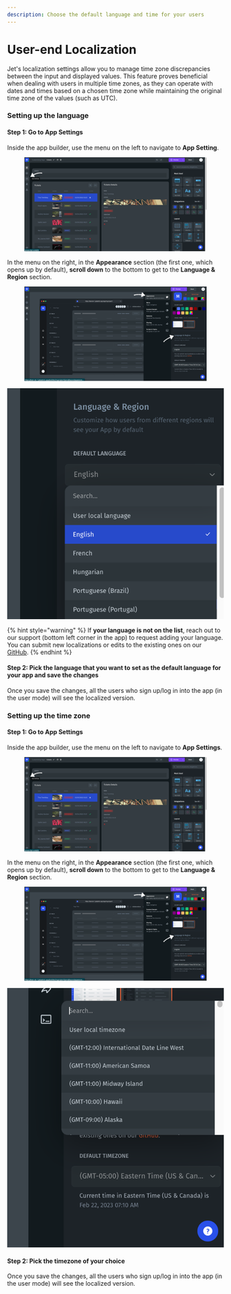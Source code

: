 ```yaml
---
description: Choose the default language and time for your users
---
```


# User-end Localization

Jet's localization settings allow you to manage time zone discrepancies between the input and displayed values. This feature proves beneficial when dealing with users in multiple time zones, as they can operate with dates and times based on a chosen time zone while maintaining the original time zone of the values (such as UTC).

### Setting up the language

#### Step 1: Go to App Settings

Inside the app builder, use the menu on the left to navigate to **App Setting**.

<figure><img src="../../.gitbook/assets/app settings button.png" alt=""><figcaption></figcaption></figure>

In the menu on the right, in the **Appearance** section (the first one, which opens up by default), **scroll down** to the bottom to get to the **Language & Region** section.

<figure><img src="../../.gitbook/assets/appearance menu.png" alt=""><figcaption></figcaption></figure>

![](<../../.gitbook/assets/image (2) (1) (5).png>)

{% hint style="warning" %}
If **your language is not on the list**, reach out to our support (bottom left corner in the app) to request adding your language. You can submit new localizations or edits to the existing ones on our [GitHub](https://github.com/jet-admin/jet-localization).
{% endhint %}

#### Step 2: Pick the language that you want to set as the default language for your app and save the changes

Once you save the changes, all the users who sign up/log in into the app (in the user mode) will see the localized version.

### Setting up the time zone

#### Step 1: Go to App Settings

Inside the app builder, use the menu on the left to navigate to **App Settings**.

<figure><img src="../../.gitbook/assets/app settings button.png" alt=""><figcaption></figcaption></figure>

In the menu on the right, in the **Appearance** section (the first one, which opens up by default), **scroll down** to the bottom to get to the **Language & Region** section.

<figure><img src="../../.gitbook/assets/appearance menu.png" alt=""><figcaption></figcaption></figure>

<img src="../../.gitbook/assets/image (1) (5).png" alt="" data-size="original">

#### Step 2: Pick the timezone of your choice

Once you save the changes, all the users who sign up/log in into the app (in the user mode) will see the localized version.
